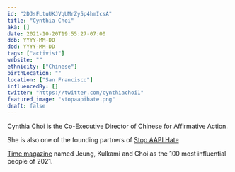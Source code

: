 ```yaml
---
id: "2DJsFLtuUKJVqUMrZy5p4hmIcsA"
title: "Cynthia Choi"
aka: []
date: 2021-10-20T19:55:27-07:00
dob: YYYY-MM-DD
dod: YYYY-MM-DD
tags: ["activist"]
website: ""
ethnicity: ["Chinese"]
birthLocation: ""
location: ["San Francisco"]
influencedBy: []
twitter: "https://twitter.com/cynthiachoi1"
featured_image: "stopaapihate.png"
draft: false
---
```


Cynthia Choi is the Co-Executive Director of Chinese for Affirmative Action.

She is also one of the founding partners of
[Stop AAPI Hate](https://www.stopaapihate.org)

[Time magazine](https://time.com/collection/100-most-influential-people-2021/6096105/manjusha-kulkarni-russell-jeung-cynthia-choi/)
named Jeung, Kulkami and Choi as the 100 most influential people of 2021.
